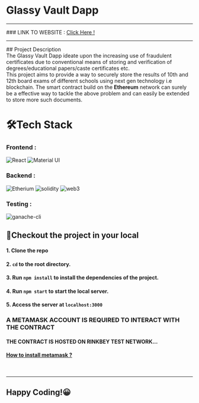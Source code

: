 # Glassy Vault Dapp
<hr>
### LINK TO WEBSITE : <a href="https://glassyvault.netlify.app/">Click Here !</a>
<hr>
## Project Description <br>
The Glassy Vault Dapp ideate upon the increasing use of fraudulent certificates due to conventional means of storing and verification of degrees/educational papers/caste certificates etc.<br/>
This project aims to provide a way to securely store the results of 10th and 12th board exams of different schools using next gen technology i.e blockchain.
The smart contract build on the <strong>Ethereum</strong> network can surely be a effective way to tackle the above problem and can easily be extended to store more such documents.

# 🛠Tech Stack<br>
### Frontend :
![React](https://img.shields.io/badge/React-20232A?style=for-the-badge&logo=react&logoColor=61DAFB)
![Material UI](https://img.shields.io/badge/Material--UI-0081CB?style=for-the-badge&logo=material-ui&logoColor=white)&nbsp;
 ### Backend :
 ![Etherium](https://img.shields.io/badge/Ethereum-3C3C3D?style=for-the-badge&logo=Ethereum&logoColor=white)
 ![solidity](https://img.shields.io/badge/Solidity-3C3C3D?style=for-the-badge&logo=solidity&logoColor=white)
 ![web3](https://img.shields.io/badge/Web3.js-3C3C3D?style=for-the-badge&logo=web3.js&logoColor=white)
 ### Testing :
 ![ganache-cli](https://img.shields.io/badge/ganache-3C3C3D?style=for-the-badge&logo=ganache&logoColor=white)
 <br>
 ## 👀Checkout the project in your local
 #### 1. Clone the repo
 #### 2. `cd` to the root directory.
 #### 3. Run `npm install` to install the dependencies of the project.
 #### 4. Run `npm start` to start the local server.
 #### 5. Access the server at `localhost:3000`
 ### A METAMASK ACCOUNT IS REQUIRED TO INTERACT WITH THE CONTRACT
 #### THE CONTRACT IS HOSTED ON RINKBEY TEST NETWORK...
 #### [How to install metamask ?](https://blog.wetrust.io/how-to-install-and-use-metamask-7210720ca047)
 <br><hr>
 ## Happy Coding!😀
